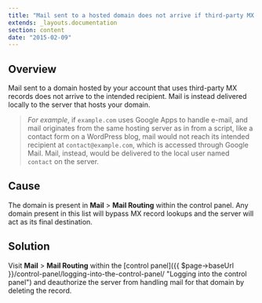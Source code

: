 ```yaml
---
title: "Mail sent to a hosted domain does not arrive if third-party MX records are present"
extends: _layouts.documentation
section: content
date: "2015-02-09"
---
```


## Overview

Mail sent to a domain hosted by your account that uses third-party MX records does not arrive to the intended recipient. Mail is instead delivered locally to the server that hosts your domain.

> _For example_, if `example.com` uses Google Apps to handle e-mail, and mail originates from the same hosting server as in from a script, like a contact form on a WordPress blog, mail would not reach its intended recipient at `contact@example.com`, which is accessed through Google Mail. Mail, instead, would be delivered to the local user named `contact` on the server.

## Cause

The domain is present in **Mail** > **Mail Routing** within the control panel. Any domain present in this list will bypass MX record lookups and the server will act as its final destination.

## Solution

Visit **Mail** > **Mail Routing** within the [control panel]({{ $page->baseUrl }}/control-panel/logging-into-the-control-panel/ "Logging into the control panel") and deauthorize the server from handling mail for that domain by deleting the record.
